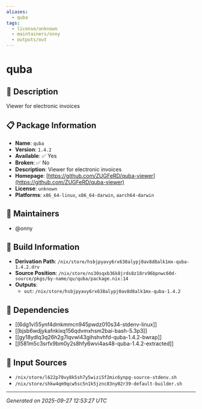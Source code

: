 ```yaml
---
aliases:
  - quba
tags:
  - license/unknown
  - maintainers/onny
  - outputs/out
---
```


# quba

## 📝 Description

Viewer for electronic invoices

## 📋 Package Information

- **Name**: `quba`
- **Version**: `1.4.2`
- **Available**: ✅ Yes
- **Broken**: ✅ No
- **Description**: Viewer for electronic invoices
- **Homepage**: [https://github.com/ZUGFeRD/quba-viewer](https://github.com/ZUGFeRD/quba-viewer)
- **License**: `unknown`
- **Platforms**: `x86_64-linux`, `x86_64-darwin`, `aarch64-darwin`
## 👥 Maintainers

- @onny


## 🔧 Build Information

- **Derivation Path**: `/nix/store/hsbjpyavy6rx638alypj0av8d8alk1mx-quba-1.4.2.drv`
- **Source Position**: `/nix/store/ns30sqxb36k8jrds8z18rv96bpnwc60d-source/pkgs/by-name/qu/quba/package.nix:14`
- **Outputs**:
  - `out`:  `/nix/store/hsbjpyavy6rx638alypj0av8d8alk1mx-quba-1.4.2`

## 🔗 Dependencies

- [[6dg1vi55ynf4dmkmmcn945pwdz010s34-stdenv-linux]]
- [[bjsb6wdjykafnkixq156qdvmxhsm2bai-bash-5.3p3]]
- [[gy18ydlq3q26h2g7lqvwl43gihshvhfd-quba-1.4.2-bwrap]]
- [[l581m5c3srfx9bm0y2s8hfy6wvi4as48-quba-1.4.2-extracted]]

## 📁 Input Sources

- `/nix/store/l622p70vy8k5sh7y5wizi5f2mic6ynpg-source-stdenv.sh`
- `/nix/store/shkw4qm9qcw5sc5n1k5jznc83ny02r39-default-builder.sh`

---
*Generated on 2025-09-27 12:53:27 UTC*
